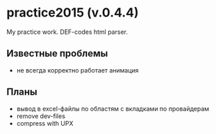 # practice2015 (v.0.4.4)
My practice work. DEF-codes html parser.

## Известные проблемы

- не всегда корректно работает анимация

## Планы

- вывод в excel-файлы по областям с вкладками по провайдерам
- remove dev-files
- compress with UPX



